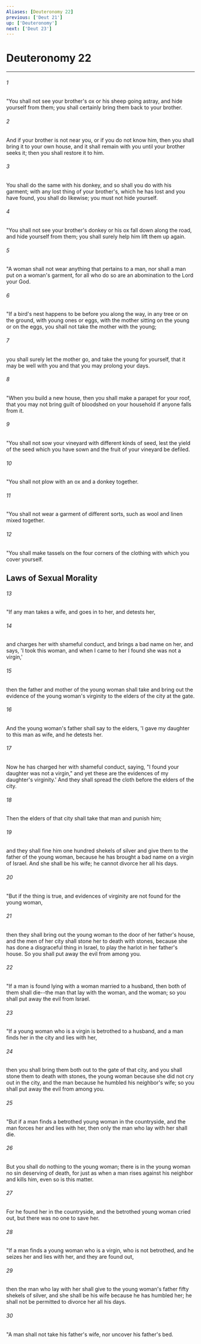 ```yaml
---
Aliases: [Deuteronomy 22]
previous: ['Deut 21']
up: ['Deuteronomy']
next: ['Deut 23']
---
```

# Deuteronomy 22

***


###### 1 
"You shall not see your brother's ox or his sheep going astray, and hide yourself from them; you shall certainly bring them back to your brother. 

###### 2 
And if your brother is not near you, or if you do not know him, then you shall bring it to your own house, and it shall remain with you until your brother seeks it; then you shall restore it to him. 

###### 3 
You shall do the same with his donkey, and so shall you do with his garment; with any lost thing of your brother's, which he has lost and you have found, you shall do likewise; you must not hide yourself. 

###### 4 
"You shall not see your brother's donkey or his ox fall down along the road, and hide yourself from them; you shall surely help him lift them up again. 

###### 5 
"A woman shall not wear anything that pertains to a man, nor shall a man put on a woman's garment, for all who do so are an abomination to the Lord your God. 

###### 6 
"If a bird's nest happens to be before you along the way, in any tree or on the ground, with young ones or eggs, with the mother sitting on the young or on the eggs, you shall not take the mother with the young; 

###### 7 
you shall surely let the mother go, and take the young for yourself, that it may be well with you and that you may prolong your days. 

###### 8 
"When you build a new house, then you shall make a parapet for your roof, that you may not bring guilt of bloodshed on your household if anyone falls from it. 

###### 9 
"You shall not sow your vineyard with different kinds of seed, lest the yield of the seed which you have sown and the fruit of your vineyard be defiled. 

###### 10 
"You shall not plow with an ox and a donkey together. 

###### 11 
"You shall not wear a garment of different sorts, such as wool and linen mixed together. 

###### 12 
"You shall make tassels on the four corners of the clothing with which you cover yourself.

## Laws of Sexual Morality 

###### 13 
"If any man takes a wife, and goes in to her, and detests her, 

###### 14 
and charges her with shameful conduct, and brings a bad name on her, and says, 'I took this woman, and when I came to her I found she was not a virgin,' 

###### 15 
then the father and mother of the young woman shall take and bring out the evidence of the young woman's virginity to the elders of the city at the gate. 

###### 16 
And the young woman's father shall say to the elders, 'I gave my daughter to this man as wife, and he detests her. 

###### 17 
Now he has charged her with shameful conduct, saying, "I found your daughter was not a virgin," and yet these are the evidences of my daughter's virginity.' And they shall spread the cloth before the elders of the city. 

###### 18 
Then the elders of that city shall take that man and punish him; 

###### 19 
and they shall fine him one hundred shekels of silver and give them to the father of the young woman, because he has brought a bad name on a virgin of Israel. And she shall be his wife; he cannot divorce her all his days. 

###### 20 
"But if the thing is true, and evidences of virginity are not found for the young woman, 

###### 21 
then they shall bring out the young woman to the door of her father's house, and the men of her city shall stone her to death with stones, because she has done a disgraceful thing in Israel, to play the harlot in her father's house. So you shall put away the evil from among you. 

###### 22 
"If a man is found lying with a woman married to a husband, then both of them shall die--the man that lay with the woman, and the woman; so you shall put away the evil from Israel. 

###### 23 
"If a young woman who is a virgin is betrothed to a husband, and a man finds her in the city and lies with her, 

###### 24 
then you shall bring them both out to the gate of that city, and you shall stone them to death with stones, the young woman because she did not cry out in the city, and the man because he humbled his neighbor's wife; so you shall put away the evil from among you. 

###### 25 
"But if a man finds a betrothed young woman in the countryside, and the man forces her and lies with her, then only the man who lay with her shall die. 

###### 26 
But you shall do nothing to the young woman; there is in the young woman no sin deserving of death, for just as when a man rises against his neighbor and kills him, even so is this matter. 

###### 27 
For he found her in the countryside, and the betrothed young woman cried out, but there was no one to save her. 

###### 28 
"If a man finds a young woman who is a virgin, who is not betrothed, and he seizes her and lies with her, and they are found out, 

###### 29 
then the man who lay with her shall give to the young woman's father fifty shekels of silver, and she shall be his wife because he has humbled her; he shall not be permitted to divorce her all his days. 

###### 30 
"A man shall not take his father's wife, nor uncover his father's bed.
